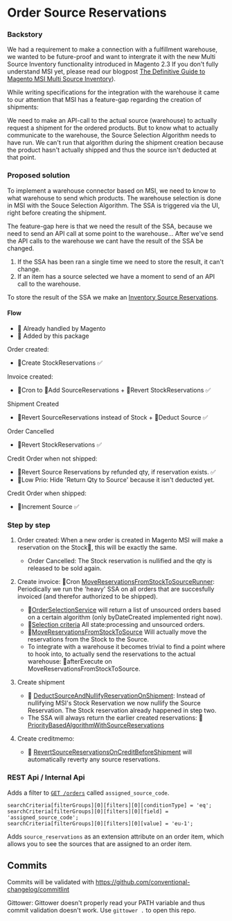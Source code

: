 # Order Source Reservations

### Backstory

We had a requirement to make a connection with a fulfillment warehouse, we
wanted to be future-proof and want to intergrate it with the new Multi Source
Inventory functionality introduced in Magento 2.3 If you don't fully understand
MSI yet, please read our blogpost
[The Definitive Guide to Magento MSI Multi Source Inventory](https://www.reachdigital.nl/en/blog/magento-msi-multi-source-inventory-features)).

While writing specifications for the integration with the warehouse it came to
our attention that MSI has a feature-gap regarding the creation of shipments:

We need to make an API-call to the actual source (warehouse) to actually request
a shipment for the ordered products. But to know what to actually communicate to
the warehouse, the Source Selection Algorithm needs to have run. We can't run
that algorithm during the shipment creation because the product hasn't actually
shipped and thus the source isn't deducted at that point.

### Proposed solution

To implement a warehouse connector based on MSI, we need to know to what
warehouse to send which products. The warehouse selection is done in MSI with
the Souce Selection Algorithm. The SSA is triggered via the UI, right before
creating the shipment.

The feature-gap here is that we need the result of the SSA, because we need to
send an API call at some point to the warehouse... After we've send the API
calls to the warehouse we cant have the result of the SSA be changed.

1. If the SSA has been ran a single time we need to store the result, it can't
   change.
2. If an item has a source selected we have a moment to send of an API call to
   the warehouse.

To store the result of the SSA we make an
[Inventory Source Reservations](https://github.com/ho-nl/magento2-ReachDigital_InventorySourceReservations).

#### Flow

- 🔸 Already handled by Magento
- 🔹 Added by this package

Order created:

- 🔸Create StockReservations ✅

Invoice created:

- 🔹Cron to 🔹Add SourceReservations + 🔹Revert StockReservations ✅

Shipment Created

- 🔹Revert SourceReservations instead of Stock + 🔸Deduct Source ✅

Order Cancelled

- 🔸Revert StockReservations ✅

Credit Order when not shipped:

- 🔹Revert Source Reservations by refunded qty, if reservation exists. ✅
- 🔹Low Prio: Hide 'Return Qty to Source' because it isn't deducted yet.

Credit Order when shipped:

- 🔸Increment Source ✅

### Step by step

1. Order created: When a new order is created in Magento MSI will make a
   reservation on the Stock🔸, this will be exactly the same.

   - Order Cancelled: The Stock reservation is nullified and the qty is released
     to be sold again.

2. Create invoice: 🔹Cron
   [MoveReservationsFromStockToSourceRunner](https://github.com/ho-nl/magento2-ReachDigital_InventoryOrderSourceReservations/blob/master/IOSReservations/Model/MoveReservationsFromStockToSourceRunner.php#L65-L78):
   Periodically we run the 'heavy' SSA on all orders that are succesfully
   invoiced (and therefor authorized to be shipped).

   - 🔹[OrderSelectionService](https://github.com/ho-nl/magento2-ReachDigital_InventoryOrderSourceReservations/blob/master/IOSReservationsPriorityApi/Api/OrderSelectionServiceInterface.php)
     will return a list of unsourced orders based on a certain algorithm (only
     byDateCreated implemented right now).
   - 🔹[Selection criteria](https://github.com/ho-nl/magento2-ReachDigital_InventoryOrderSourceReservations/blob/master/IOSReservationsPriority/Model/Algorithms/ByDateCreatedAlgorithm.php#L63-L65)
     All state:processing and unsourced orders.
   - 🔹[MoveReservationsFromStockToSource](https://github.com/ho-nl/magento2-ReachDigital_InventoryOrderSourceReservations/blob/master/IOSReservations/Model/MoveReservationsFromStockToSource.php)
     Will actually move the reservations from the Stock to the Source.
   - To integrate with a warehouse it becomes trivial to find a point where to
     hook into, to actually send the reservations to the actual warehouse:
     🔹afterExecute on MoveReservationsFromStockToSource.

3. Create shipment

   - 🔹
     [DeductSourceAndNullifyReservationOnShipment](https://github.com/ho-nl/magento2-ReachDigital_InventoryOrderSourceReservations/blob/master/IOSReservations/Plugin/MagentoInventoryShipping/DeductSourceAndNullifyReservationOnShipment.php#L103-L130):
     Instead of nullifying MSI's Stock Reservation we now nullify the Source
     Reservation. The Stock reservation already happened in step two.
   - The SSA will always return the earlier created reservations: 🔹
     [PriorityBasedAlgorithmWithSourceReservations](https://github.com/ho-nl/magento2-ReachDigital_InventoryOrderSourceReservations/blob/master/IOSReservations/Plugin/InventorySourceSelection/PriorityBasedAlgorithmWithSourceReservations.php#L101-L103)

4. Create creditmemo:
   - 🔹
     [RevertSourceReservationsOnCreditBeforeShipment](https://github.com/ho-nl/magento2-ReachDigital_InventoryOrderSourceReservations/blob/master/IOSReservations/Plugin/MagentoInventorySales/RevertSourceReservationsOnCreditBeforeShipment.php)
     will automatically reverty any source reservations.

### REST Api / Internal Api

Adds a filter to
[`GET /orders`](https://devdocs.magento.com/redoc/2.3/admin-rest-api.html#tag/orders)
called `assigned_source_code`.

```
searchCriteria[filterGroups][0][filters][0][conditionType] = 'eq';
searchCriteria[filterGroups][0][filters][0][field] = 'assigned_source_code';
searchCriteria[filterGroups][0][filters][0][value] = 'eu-1';
```

Adds `source_reservations` as an extension attribute on an order item, which
allows you to see the sources that are assigned to an order item.

## Commits

Commits will be validated with https://github.com/conventional-changelog/commitlint

Gittower: Gittower doesn't properly read your PATH variable and thus commit
validation doesn't work. Use `gittower .` to open this repo.
